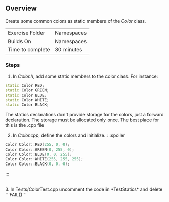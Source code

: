 ## Overview
Create some common colors as static members of the *Color* class.

| | |
| --------- | --------------------------- |
| Exercise Folder | Namespaces  |
| Builds On | Namespaces |
| Time to complete | 30 minutes 

### Steps
1. In *Color.h*, add some static members to the color class.  For instance:

```c++
static Color RED;
static Color GREEN;
static Color BLUE;
static Color WHITE;
static Color BLACK;
```

The statics declarations don't provide storage for the colors, just a forward declaration.  The storage must be allocated only once.  The best place for this is the .cpp file

2. In *Color.cpp*, define the colors and initialize. 
:::spoiler

```c++
Color Color::RED(255, 0, 0);
Color Color::GREEN(0, 255, 0);
Color Color::BLUE(0, 0, 255);
Color Color::WHITE(255, 255, 255);
Color Color::BLACK(0, 0, 0);
```
:::

<br/>
3. In Tests/ColorTest.cpp uncomment the code in *TestStatics* and delete ```FAIL()```